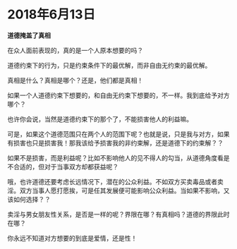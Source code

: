 # 2018年6月13日

**道德掩盖了真相**

在众人面前表现的，真的是一个人原本想要的吗？

道德约束下的行为，只是约束条件下的最优解，而非自由无约束的最优解。

真相是什么？真相是哪个？还是，他们都是真相！

如果一个人道德约束下想要的，和自由无约束下想要的，不一样。我到底给予对方哪个？

也许你会说，当然是道德约束下的那个了，不能损害他人的利益嘛。

可是，如果这个道德范围只在两个人的范围下呢？也就是说，只是我与对方，如果有损害也只是损害我！那我该给予损害我的非约束解，还是道德下的约束解？？

如果不是损害，而是利益呢？比如不影响他人的见不得人的勾当，从道德角度看是不合适的，但对于当事双方却都获益呢？

哦，也许道德还要考虑长远情况下，潜在的公众利益。不如双方买卖毒品或者卖淫。双方当事人愿打愿挨，可是任其发展便可能影响公众利益。当如果不影响，又该如何选择？？

卖淫与男女朋友性关系，是否是一样的呢？界限在哪？有真相吗？道德的界限此时在哪？

你永远不知道对方想要的到底是爱情，还是性！